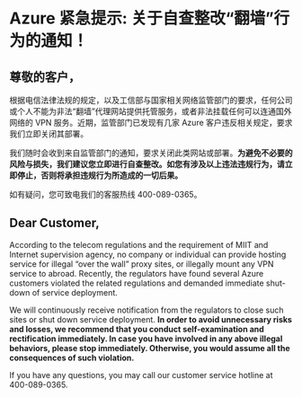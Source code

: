 <properties
	pageTitle="Azure 紧急提示: 关于自查整改“翻墙”行为的通知！- Microsoft Azure"
    description=""
    services=""
    documentationCenter=""
    authors=""
    manager=""
    editor=""
    tags=""/>
	
<tags ms.service="announcement" ms.date="" wacn.date="" wacn.lang="cn"/>

# Azure 紧急提示: 关于自查整改“翻墙”行为的通知！
## 尊敬的客户，
 
根据电信法律法规的规定，以及工信部与国家相关网络监管部门的要求，任何公司或个人不能为非法“翻墙”代理网站提供托管服务，或者非法挂载任何可以连通国外网络的 VPN 服务。近期，监管部门已发现有几家 Azure 客户违反相关规定，要求我们立即关闭其部署。

我们随时会收到来自监管部门的通知，要求关闭此类网站或部署。**为避免不必要的风险与损失，我们建议您立即进行自查整改。如您有涉及以上违法违规行为，请立即停止，否则将承担违规行为所造成的一切后果。**

如有疑问，您可致电我们的客服热线 400-089-0365。

## Dear Customer,

According to the telecom regulations and the requirement of MIIT and Internet supervision agency, no company or individual can provide hosting service for illegal “over the wall” proxy sites, or illegally mount any VPN service to abroad. Recently, the regulators have found several Azure customers violated the related regulations and demanded immediate shut-down of service deployment.

We will continuously receive notification from the regulators to close such sites or shut down service deployment. **In order to avoid unnecessary risks and losses, we recommend that you conduct self-examination and rectification immediately. In case you have involved in any above illegal behaviors, please stop immediately. Otherwise, you would assume all the consequences of such violation.**

If you have any questions, you may call our customer service hotline at 400-089-0365.